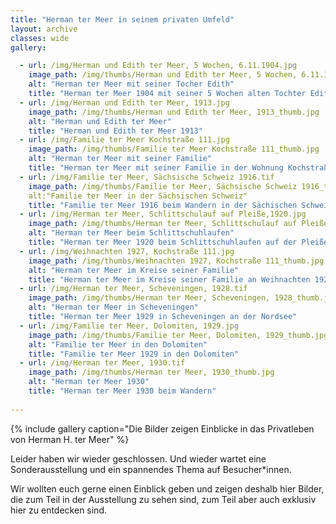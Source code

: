 ```yaml
---
title: "Herman ter Meer in seinem privaten Umfeld"
layout: archive
classes: wide
gallery:

  - url: /img/Herman und Edith ter Meer, 5 Wochen, 6.11.1904.jpg
    image_path: /img/thumbs/Herman und Edith ter Meer, 5 Wochen, 6.11.1904_thumb.jpg
    alt: "Herman ter Meer mit seiner Tocher Edith"
    title: "Herman ter Meer 1904 mit seiner 5 Wochen alten Tochter Edith"
  - url: /img/Herman und Edith ter Meer, 1913.jpg
    image_path: /img/thumbs/Herman und Edith ter Meer, 1913_thumb.jpg
    alt: "Herman und Edith ter Meer"
    title: "Herman und Edith ter Meer 1913"
  - url: /img/Familie ter Meer Kochstraße 111.jpg
    image_path: /img/thumbs/Familie ter Meer Kochstraße 111_thumb.jpg
    alt: "Herman ter Meer mit seiner Familie"
    title: "Herman ter Meer mit seiner Familie in der Wohnung Kochstraße 111"
  - url: /img/Familie ter Meer, Sächsische Schweiz 1916.tif
    image_path: /img/thumbs/Familie ter Meer, Sächsische Schweiz 1916_thumb.jpg
    alt:"Familie ter Meer in der Sächsischen Schweiz"
    title: "Familie ter Meer 1916 beim Wandern in der Sächischen Schweiz"
  - url: /img/Herman ter Meer, Schlittschulauf auf Pleiße,1920.jpg
    image_path: /img/thumbs/Herman ter Meer, Schlittschulauf auf Pleiße,1920_thumb.jpg
    alt: "Herman ter Meer beim Schlittschuhlaufen"
    title: "Herman ter Meer 1920 beim Schlittschuhlaufen auf der Pleiße"
  - url: /img/Weihnachten 1927, Kochstraße 111.jpg
    image_path: /img/thumbs/Weihnachten 1927, Kochstraße 111_thumb.jpg
    alt: "Herman ter Meer im Kreise seiner Familie"
    title: "Herman ter Meer im Kreise seiner Familie an Weihnachten 1927"
  - url: /img/Herman ter Meer, Scheveningen, 1928.tif
    image_path: /img/thumbs/Herman ter Meer, Scheveningen, 1928_thumb.jpg
    alt: "Herman ter Meer in Scheveningen"
    title: "Herman ter Meer 1929 in Scheveningen an der Nordsee"
  - url: /img/Familie ter Meer, Dolomiten, 1929.jpg
    image_path: /img/thumbs/Familie ter Meer, Dolomiten, 1929_thumb.jpg
    alt: "Familie ter Meer in den Dolomiten"
    title: "Familie ter Meer 1929 in den Dolomiten"
  - url: /img/Herman ter Meer, 1930.tif
    image_path: /img/thumbs/Herman ter Meer, 1930_thumb.jpg
    alt: "Herman ter Meer 1930"
    title: "Herman ter Meer 1930 beim Wandern" 
    
---
```


{% include gallery caption="Die Bilder zeigen Einblicke in das Privatleben von Herman H. ter Meer" %}

Leider haben wir wieder geschlossen. Und wieder wartet eine Sonderausstellung und ein spannendes Thema auf Besucher*innen.

Wir wollten euch gerne einen Einblick geben und zeigen deshalb hier Bilder, die zum Teil in der Ausstellung zu sehen sind, zum Teil aber auch exklusiv hier zu entdecken sind. 
